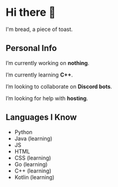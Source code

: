 # Hi there 👋

I'm bread, a piece of toast.

## Personal Info
I’m currently working on **nothing**.

I’m currently learning **C++**.

I’m looking to collaborate on **Discord bots**.

I’m looking for help with **hosting**.

## Languages I Know
- Python
- Java (learning)
- JS
- HTML
- CSS (learning)
- Go (learning)
- C++ (learning)
- Kotlin (learning)

<!--
**Beedful/Beedful** is a ✨ _special_ ✨ repository because its `README.md` (this file) appears on your GitHub profile.

Here are some ideas to get you started:

- 🔭 I’m currently working on ...
- 🌱 I’m currently learning ...
- 👯 I’m looking to collaborate on ...
- 🤔 I’m looking for help with ...
- 💬 Ask me about ...
- 📫 How to reach me: ...
- 😄 Pronouns: ...
- ⚡ Fun fact: ...
-->
